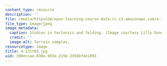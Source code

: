 ```yaml
---
content_type: resource
description: ''
file: /media/https%3A/open-learning-course-data-rc.s3.amazonaws.com/4-131-architectural-design-level-ii-material-essence-the-glass-house-fall-2003/390eccae030e983e215b2d56bf4e1093_4-131f03.jpg
file_type: image/jpeg
image_metadata:
  caption: Studies in tectonics and folding. (Image courtesy Lilly Donohue.)
  credit: ''
  image-alt: Terrain samples.
resourcetype: Image
title: 4-131f03.jpg
uid: 390eccae-030e-983e-215b-2d56bf4e1093
---
```

